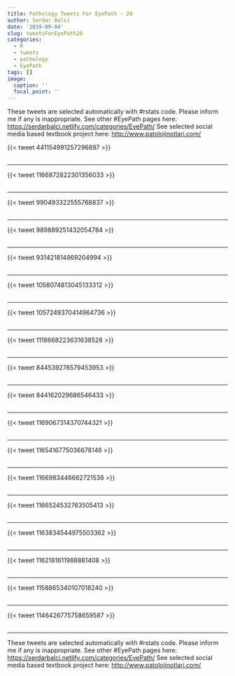 ```yaml
---
title: Pathology Tweets For EyePath - 20
author: Serdar Balci
date: '2019-09-04'
slug: tweetsForEyePath20
categories:
  - R
  - tweets
  - pathology
  - EyePath
tags: []
image:
  caption: ''
  focal_point: ''
---
```



These tweets are selected automatically with #rstats code. Please inform me if any is inappropriate.
See other #EyePath pages here: https://serdarbalci.netlify.com/categories/EyePath/ 
See selected social media based textbook project here: http://www.patolojinotlari.com/

{{< tweet 441154991257296897 >}}
<br>
<br>
<hr>
{{< tweet 1166872822301356033 >}}
<br>
<br>
<hr>
{{< tweet 990493322555768837 >}}
<br>
<br>
<hr>
{{< tweet 989889251432054784 >}}
<br>
<br>
<hr>
{{< tweet 931421814869204994 >}}
<br>
<br>
<hr>
{{< tweet 1058074813045133312 >}}
<br>
<br>
<hr>
{{< tweet 1057249370414964736 >}}
<br>
<br>
<hr>
{{< tweet 1118668223631638528 >}}
<br>
<br>
<hr>
{{< tweet 844539278579453953 >}}
<br>
<br>
<hr>
{{< tweet 844162029686546433 >}}
<br>
<br>
<hr>
{{< tweet 1169067314370744321 >}}
<br>
<br>
<hr>
{{< tweet 1165416775036678146 >}}
<br>
<br>
<hr>
{{< tweet 1166983446662721536 >}}
<br>
<br>
<hr>
{{< tweet 1166524532783505413 >}}
<br>
<br>
<hr>
{{< tweet 1163834544975503362 >}}
<br>
<br>
<hr>
{{< tweet 1162181611988881408 >}}
<br>
<br>
<hr>
{{< tweet 1158865340107018240 >}}
<br>
<br>
<hr>
{{< tweet 1146426775758659587 >}}
<br>
<br>
<hr>


These tweets are selected automatically with #rstats code. Please inform me if any is inappropriate.
See other #EyePath pages here: https://serdarbalci.netlify.com/categories/EyePath/ 
See selected social media based textbook project here: http://www.patolojinotlari.com/
